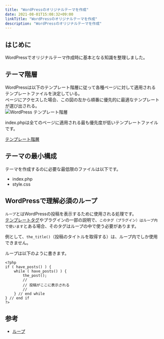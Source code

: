 ```yaml
---
title: "WordPressのオリジナルテーマを作成"
date: 2021-08-01T15:08:32+09:00
linkTitle: "WordPressのオリジナルテーマを作成"
description: "WordPressのオリジナルテーマを作成"
---
```


## はじめに
WordPressでオリジナルテーマ作成時に基本となる知識を整理しました。

## テーマ階層
WordPressは以下のテンプレート階層に従って各種ページに対して適用されるテンプレートファイルを決定している。  
ページにアクセスした場合、この図の左から順番に優先的に最適なテンプレートが選び出される。  
![WordPress テンプレート階層](http://wpdocs.osdn.jp/wiki/images/wp-template-hierarchy.jpg)

index.phpは全てのページに適用される最も優先度が低いテンプレートファイルです。  

[テンプレート階層](https://wpdocs.osdn.jp/%E3%83%86%E3%83%B3%E3%83%97%E3%83%AC%E3%83%BC%E3%83%88%E9%9A%8E%E5%B1%A4)

## テーマの最小構成
テーマを作成するのに必要な最低限のファイルは以下です。  
- index.php
- style.css

## WordPressで理解必須のループ
`ループ`とはWordPressの投稿を表示するために使用される処理です。  
[テンプレートタグ](https://wpdocs.osdn.jp/%E3%83%86%E3%83%B3%E3%83%97%E3%83%AC%E3%83%BC%E3%83%88%E3%82%BF%E3%82%B0)やプラグインの一部の説明で、`このタグ（プラグイン）はループ内で使います`とある場合、そのタグはループの中で使う必要があります。  

例として、`the_title()`（投稿のタイトルを取得する）は、ループ内でしか使用できません。  

ループは以下のように書きます。  
```
<?php 
if ( have_posts() ) {
	while ( have_posts() ) {
		the_post(); 
		//
		// 投稿がここに表示される
		//
	} // end while
} // end if
?>
```

## 参考
- [ループ](https://wpdocs.osdn.jp/%E3%83%AB%E3%83%BC%E3%83%97)